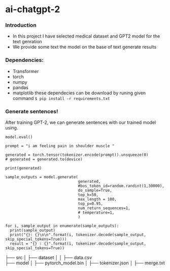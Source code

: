 # ai-chatgpt-2
### Introduction

- In this project I have selected medical dataset and GPT2 model for the text genration
- We provide some text the model on the base of text generate results

###  Dependencies:
- Transformer
- torch
- numpy 
- pandas
- matplotlib
these dependecies can be download by runing given command
`$ pip install -r requirements.txt`



### Generate sentences!
After training GPT-2, we can generate sentences with our trained model using.
```
model.eval()

prompt = "i am feeling pain in shoulder muscle "

generated = torch.tensor(tokenizer.encode(prompt)).unsqueeze(0)
# generated = generated.to(device)

print(generated)

sample_outputs = model.generate(
                                generated, 
                                #bos_token_id=random.randint(1,30000),
                                do_sample=True,   
                                top_k=50, 
                                max_length = 100,
                                top_p=0.95, 
                                num_return_sequences=1,
                                # temperature=1,
                                )

for i, sample_output in enumerate(sample_outputs):
  print(sample_output)
  print("{}: {}\n\n".format(i, tokenizer.decode(sample_output, skip_special_tokens=True)))
  result = "{} : {}".format(i, tokenizer.decode(sample_output, skip_special_tokens=True))

```

├── src
│   ├── dataset
│   │   ├── data.csv  
├── model
│   ├── pytorch_model.bin
│   ├── tokenizer.json
│   ├── merge.txt

